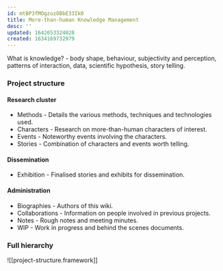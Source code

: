 ```yaml
---
id: mtBP3fMOgzuzOBbE33Ik0
title: More-than-human Knowledge Management
desc: ''
updated: 1642653324028
created: 1634169732979
---
```


What is knowledge? - body shape, behaviour, subjectivity and perception, patterns of interaction, data, scientific hypothesis, story telling.

### Project structure

#### Research cluster

- Methods - Details the various methods, techniques and technologies used.
- Characters - Research on more-than-human characters of interest.
- Events - Noteworthy events involving the characters.
- Stories - Combination of characters and events worth telling.

#### Dissemination

- Exhibition - Finalised stories and exhibits for dissemination.

#### Administration

- Biographies - Authors of this wiki.
- Collaborations - Information on people involved in previous projects.
- Notes - Rough notes and meeting minutes.
- WIP - Work in progress and behind the scenes documents.


### Full hierarchy  



![[project-structure.framework]]
